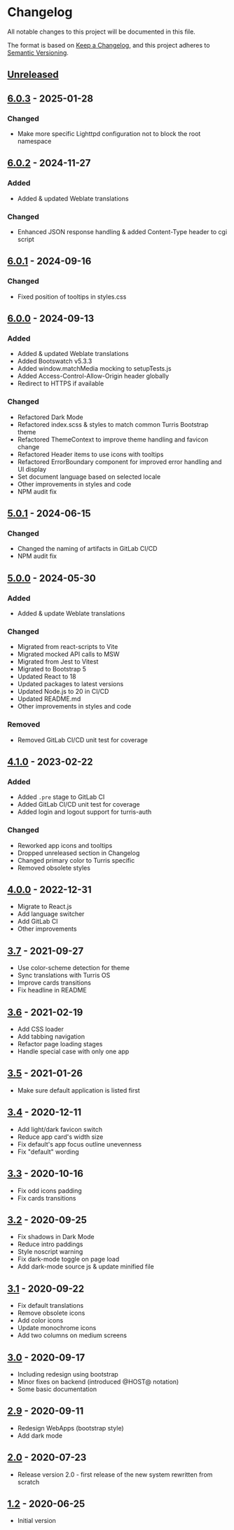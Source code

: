 # Changelog

All notable changes to this project will be documented in this file.

The format is based on [Keep a Changelog](https://keepachangelog.com/en/1.0.0/),
and this project adheres to
[Semantic Versioning](https://semver.org/spec/v2.0.0.html).

## [Unreleased]

## [6.0.3] - 2025-01-28

### Changed

-   Make more specific Lighttpd configuration not to block the root namespace

## [6.0.2] - 2024-11-27

### Added

-   Added & updated Weblate translations

### Changed

-   Enhanced JSON response handling & added Content-Type header to cgi script

## [6.0.1] - 2024-09-16

### Changed

-   Fixed position of tooltips in styles.css

## [6.0.0] - 2024-09-13

### Added

-   Added & updated Weblate translations
-   Added Bootswatch v5.3.3
-   Added window.matchMedia mocking to setupTests.js
-   Added Access-Control-Allow-Origin header globally
-   Redirect to HTTPS if available

### Changed

-   Refactored Dark Mode
-   Refactored index.scss & styles to match common Turris Bootstrap theme
-   Refactored ThemeContext to improve theme handling and favicon change
-   Refactored Header items to use icons with tooltips
-   Refactored ErrorBoundary component for improved error handling and UI
    display
-   Set document language based on selected locale
-   Other improvements in styles and code
-   NPM audit fix

## [5.0.1] - 2024-06-15

### Changed

-   Changed the naming of artifacts in GitLab CI/CD
-   NPM audit fix

## [5.0.0] - 2024-05-30

### Added

-   Added & update Weblate translations

### Changed

-   Migrated from react-scripts to Vite
-   Migrated mocked API calls to MSW
-   Migrated from Jest to Vitest
-   Migrated to Bootstrap 5
-   Updated React to 18
-   Updated packages to latest versions
-   Updated Node.js to 20 in CI/CD
-   Updated README.md
-   Other improvements in styles and code

### Removed

-   Removed GitLab CI/CD unit test for coverage

## [4.1.0] - 2023-02-22

### Added

-   Added `.pre` stage to GitLab CI
-   Added GitLab CI/CD unit test for coverage
-   Added login and logout support for turris-auth

### Changed

-   Reworked app icons and tooltips
-   Dropped unreleased section in Changelog
-   Changed primary color to Turris specific
-   Removed obsolete styles

## [4.0.0] - 2022-12-31

-   Migrate to React.js
-   Add language switcher
-   Add GitLab CI
-   Other improvements

## [3.7] - 2021-09-27

-   Use color-scheme detection for theme
-   Sync translations with Turris OS
-   Improve cards transitions
-   Fix headline in README

## [3.6] - 2021-02-19

-   Add CSS loader
-   Add tabbing navigation
-   Refactor page loading stages
-   Handle special case with only one app

## [3.5] - 2021-01-26

-   Make sure default application is listed first

## [3.4] - 2020-12-11

-   Add light/dark favicon switch
-   Reduce app card's width size
-   Fix default's app focus outline unevenness
-   Fix "default" wording

## [3.3] - 2020-10-16

-   Fix odd icons padding
-   Fix cards transitions

## [3.2] - 2020-09-25

-   Fix shadows in Dark Mode
-   Reduce intro paddings
-   Style noscript warning
-   Fix dark-mode toggle on page load
-   Add dark-mode source js & update minified file

## [3.1] - 2020-09-22

-   Fix default translations
-   Remove obsolete icons
-   Add color icons
-   Update monochrome icons
-   Add two columns on medium screens

## [3.0] - 2020-09-17

-   Including redesign using bootstrap
-   Minor fixes on backend (introduced @HOST@ notation)
-   Some basic documentation

## [2.9] - 2020-09-11

-   Redesign WebApps (bootstrap style)
-   Add dark mode

## [2.0] - 2020-07-23

-   Release version 2.0 - first release of the new system rewritten from scratch

## [1.2] - 2020-06-25

-   Initial version

[unreleased]: https://gitlab.nic.cz/turris/webapps/-/compare/v6.0.3...master
[6.0.3]: https://gitlab.nic.cz/turris/webapps/-/compare/v6.0.2...v6.0.3
[6.0.2]: https://gitlab.nic.cz/turris/webapps/-/compare/v6.0.1...v6.0.2
[6.0.1]: https://gitlab.nic.cz/turris/webapps/-/compare/v6.0.0...v6.0.1
[6.0.0]: https://gitlab.nic.cz/turris/webapps/-/compare/v5.0.1...v6.0.0
[5.0.1]: https://gitlab.nic.cz/turris/webapps/-/compare/v5.0.0...v5.0.1
[5.0.0]: https://gitlab.nic.cz/turris/webapps/-/compare/v4.1.0...v5.0.0
[4.1.0]: https://gitlab.nic.cz/turris/webapps/-/compare/v4.0.0...v4.1.0
[4.0.0]: https://gitlab.nic.cz/turris/webapps/-/compare/v3.7...v4.0.0
[3.7]: https://gitlab.nic.cz/turris/webapps/-/compare/v3.6...v3.7
[3.6]: https://gitlab.nic.cz/turris/webapps/-/compare/v3.5..v3.6
[3.5]: https://gitlab.nic.cz/turris/webapps/-/compare/v3.4...v3.5
[3.4]: https://gitlab.nic.cz/turris/webapps/-/compare/v3.3...v3.4
[3.3]: https://gitlab.nic.cz/turris/webapps/-/compare/v3.2...v3.3
[3.2]: https://gitlab.nic.cz/turris/webapps/-/compare/v3.1...v3.2
[3.1]: https://gitlab.nic.cz/turris/webapps/-/compare/v3.0...v3.1
[3.0]: https://gitlab.nic.cz/turris/webapps/-/compare/v2.9...v3.0
[2.9]: https://gitlab.nic.cz/turris/webapps/-/compare/v2.0...v2.9
[2.0]: https://gitlab.nic.cz/turris/webapps/-/compare/v1.2...v2.0
[1.2]: https://gitlab.nic.cz/turris/webapps/-/tags/v1.2
